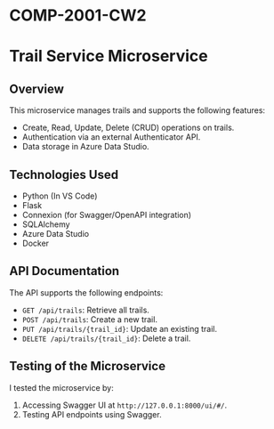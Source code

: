 # COMP-2001-CW2
# Trail Service Microservice

## Overview
This microservice manages trails and supports the following features:
- Create, Read, Update, Delete (CRUD) operations on trails.
- Authentication via an external Authenticator API.
- Data storage in Azure Data Studio.

## Technologies Used
- Python (In VS Code)
- Flask
- Connexion (for Swagger/OpenAPI integration)
- SQLAlchemy
- Azure Data Studio
- Docker

## API Documentation
The API supports the following endpoints:
- `GET /api/trails`: Retrieve all trails.
- `POST /api/trails`: Create a new trail.
- `PUT /api/trails/{trail_id}`: Update an existing trail.
- `DELETE /api/trails/{trail_id}`: Delete a trail.

## Testing of the Microservice
I tested the microservice by:
1. Accessing Swagger UI at `http://127.0.0.1:8000/ui/#/`.
2. Testing API endpoints using Swagger.

